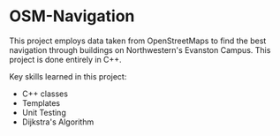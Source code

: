 # OSM-Navigation
This project employs data taken from OpenStreetMaps to find the best navigation through buildings on Northwestern's Evanston Campus. This project is 
done entirely in C++. 

Key skills learned in this project: 

- C++ classes
- Templates
- Unit Testing
- Dijkstra's Algorithm
